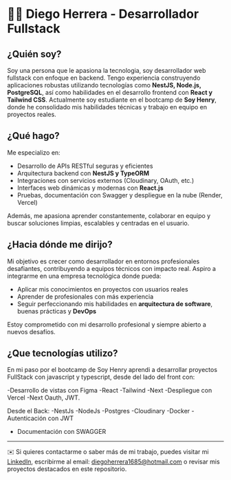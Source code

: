 # 👨‍💻 Diego Herrera - Desarrollador Fullstack

## ¿Quién soy?

Soy una persona que le apasiona la tecnologia, soy  desarrollador web fullstack con enfoque en backend. Tengo experiencia construyendo aplicaciones robustas utilizando tecnologías como **NestJS, Node.js, PostgreSQL**, así como habilidades en el desarrollo frontend con **React y Tailwind CSS**. Actualmente soy estudiante en el bootcamp de **Soy Henry**, donde he consolidado mis habilidades técnicas y trabajo en equipo en proyectos reales.

## ¿Qué hago?

Me especializo en:

- Desarrollo de APIs RESTful seguras y eficientes
- Arquitectura backend con **NestJS y TypeORM**
- Integraciones con servicios externos (Cloudinary, OAuth, etc.)
- Interfaces web dinámicas y modernas con **React.js**
- Pruebas, documentación con Swagger y despliegue en la nube (Render, Vercel)

Además, me apasiona aprender constantemente, colaborar en equipo y buscar soluciones limpias, escalables y centradas en el usuario.

## ¿Hacia dónde me dirijo?

Mi objetivo es crecer como desarrollador en entornos profesionales desafiantes, contribuyendo a equipos técnicos con impacto real. Aspiro a integrarme en una empresa tecnológica donde pueda:

- Aplicar mis conocimientos en proyectos con usuarios reales
- Aprender de profesionales con más experiencia
- Seguir perfeccionando mis habilidades en **arquitectura de software**, buenas prácticas y **DevOps**

Estoy comprometido con mi desarrollo profesional y siempre abierto a nuevos desafíos.

## ¿Que tecnologías utilizo?
En mi paso por el bootcamp de Soy Henry aprendi a desarrollar proyectos FullStack con javascript y typescript, desde del lado del front con: 

-Desarrollo de vistas con Figma
-React
-Tailwind
-Next
-Despliegue con Vercel
-Next Oauth, JWT. 

Desde el Back:
-NestJs
-NodeJs
-Postgres
-Cloudinary
-Docker
-Autenticación con JWT
- Documentación con SWAGGER
  



---

✉️ Si quieres contactarme o saber más de mi trabajo, puedes visitar mi [LinkedIn]([https://www.linkedin.com/](https://www.linkedin.com/in/diego-alejandro-herrera-d%C3%ADaz-09768b1a7/?trk=opento_sprofile_details)), escribirme al email: diegoherrera1685@hotmail.com o revisar mis proyectos destacados en este repositorio.

